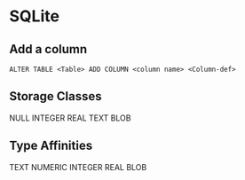 # SQLite

## Add a column

```
ALTER TABLE <Table> ADD COLUMN <column name> <Column-def>
```

## Storage Classes

NULL
INTEGER
REAL
TEXT
BLOB

## Type Affinities

TEXT
NUMERIC
INTEGER
REAL
BLOB

